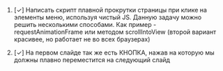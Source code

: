 1) [✓] Написать скрипт плавной прокрутки страницы при клике на элементы меню, используя чистый JS. Данную задачу можно решить несколькими способами. Как пример - requestAnimationFrame или методом scrollIntoView (второй вариант красивее, но работает не во всех браузерах)

2) [✓] На первом слайде так же есть КНОПКА, нажав на которую мы должны плавно переместится на следующий слайд
